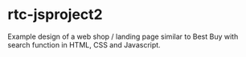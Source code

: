 # rtc-jsproject2
Example design of a web shop / landing page similar to Best Buy with search function in HTML, CSS and Javascript.
